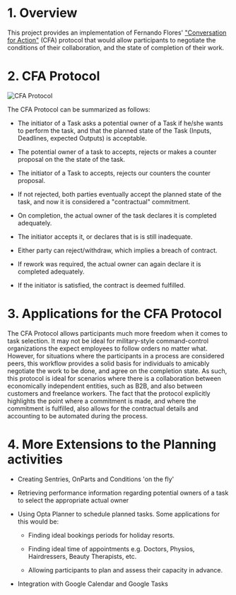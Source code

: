 # 1. Overview

This project provides an implementation of Fernando Flores' ["Conversation for Action"](http://coevolving.com/blogs/index.php/archive/conversations-for-action-commitment-management-protocol/) (CFA) protocol that would allow participants to 
negotiate the conditions of their collaboration, and the state of completion of their work. 

# 2. CFA Protocol

![CFA Protocol](http://coevolving.com/blogs/wp-content/uploads/2008/05/1986_winograd_flores_figure_51.jpg)

The CFA Protocol can be summarized as follows:

- The initiator of a Task asks a potential owner of a Task if he/she wants to perform the task, and that the planned state of the Task (Inputs, Deadlines, expected Outputs) is acceptable.

- The potential owner of a task to accepts, rejects or makes a counter proposal on the the state of the task.

- The initiator of a Task to accepts, rejects our counters the counter proposal.

- If not rejected, both parties eventually accept the planned state of the task, and now it is considered a "contractual" commitment.

- On completion, the actual owner of the task declares it is completed adequately.

- The initiator accepts it, or declares that is is still inadequate.

- Either party can reject/withdraw, which implies a breach of contract.

- If rework was required, the actual owner can again declare it is completed adequately.

- If the initiator is satisfied, the contract is deemed fulfilled.

# 3. Applications for the CFA Protocol

The CFA Protocol allows participants much more freedom when it comes to task selection. It may not be ideal for military-style command-control organizations the expect employees to follow orders no matter what. However, for situations where the participants in a process are considered peers, this workflow provides a solid basis for individuals to amicably negotiate the work to be done, and agree on the completion state. As such, this protocol is ideal for scenarios where there is a collaboration between economically independent entities, such as B2B, and also between customers and freelance workers. The fact that the protocol explicitly highlights the point where a commitment is made, and where the commitment is fulfilled, also allows for the contractual details and accounting to be automated during the process. 

# 4. More Extensions to the Planning activities

- Creating Sentries, OnParts and Conditions 'on the fly'

- Retrieving performance information regarding potential owners of a task to select the appropriate actual owner

- Using Opta Planner to schedule planned tasks. Some applications for this would be:

  - Finding ideal bookings periods for holiday resorts.

  - Finding ideal time of appointments e.g. Doctors, Physios, Hairdressers, Beauty Therapists, etc.
 
  - Allowing participants to plan and assess their capacity in advance.

- Integration with Google Calendar and Google Tasks
